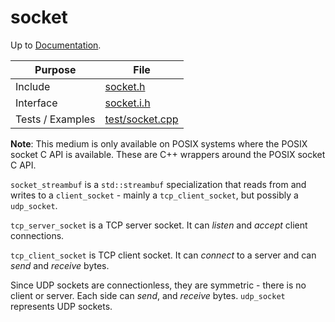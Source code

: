 # socket

Up to [Documentation](../README.md).

Purpose          | File
---------------- | ----
Include          | [socket.h](../../src/socket.h)
Interface        | [socket.i.h](../../src/i/socket.i.h)
Tests / Examples | [test/socket.cpp](../../test/socket.cpp)

__Note__: This medium is only available on POSIX systems where the POSIX socket C API is available.
These are C++ wrappers around the POSIX socket C API.

`socket_streambuf` is a `std::streambuf` specialization that reads from and writes to a `client_socket` - mainly a `tcp_client_socket`, but possibly a `udp_socket`.

`tcp_server_socket` is a TCP server socket.
It can _listen_ and _accept_ client connections.

`tcp_client_socket` is TCP client socket.
It can _connect_ to a server and can _send_ and _receive_ bytes.

Since UDP sockets are connectionless, they are symmetric - there is no client or server.
Each side can _send_, and _receive_ bytes.
`udp_socket` represents UDP sockets.
